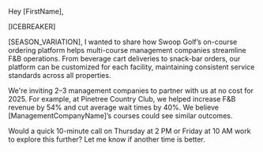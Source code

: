 Hey [FirstName],

[ICEBREAKER]

[SEASON_VARIATION], I wanted to share how Swoop Golf’s on-course ordering platform helps multi-course management companies streamline F&B operations. From beverage cart deliveries to snack-bar orders, our platform can be customized for each facility, maintaining consistent service standards across all properties.

We're inviting 2–3 management companies to partner with us at no cost for 2025. For example, at Pinetree Country Club, we helped increase F&B revenue by 54% and cut average wait times by 40%. We believe [ManagementCompanyName]’s courses could see similar outcomes.

Would a quick 10-minute call on Thursday at 2 PM or Friday at 10 AM work to explore this further? Let me know if another time is better.